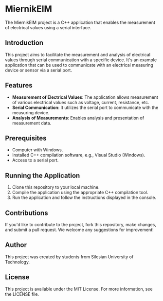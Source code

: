 # MiernikEIM

The MiernikEIM project is a C++ application that enables the measurement of electrical values using a serial interface.

## Introduction

This project aims to facilitate the measurement and analysis of electrical values through serial communication with a specific device. It's an example application that can be used to communicate with an electrical measuring device or sensor via a serial port.

## Features

- **Measurement of Electrical Values**: The application allows measurement of various electrical values such as voltage, current, resistance, etc.
- **Serial Communication**: It utilizes the serial port to communicate with the measuring device.
- **Analysis of Measurements**: Enables analysis and presentation of measurement data.

## Prerequisites

- Computer with Windows.
- Installed C++ compilation software, e.g., Visual Studio (Windows).
- Access to a serial port.

## Running the Application

1. Clone this repository to your local machine.
2. Compile the application using the appropriate C++ compilation tool.
3. Run the application and follow the instructions displayed in the console.

## Contributions

If you'd like to contribute to the project, fork this repository, make changes, and submit a pull request. We welcome any suggestions for improvement!

## Author

This project was created by students from Silesian University of Technology.

## License

This project is available under the MIT License. For more information, see the LICENSE file.
